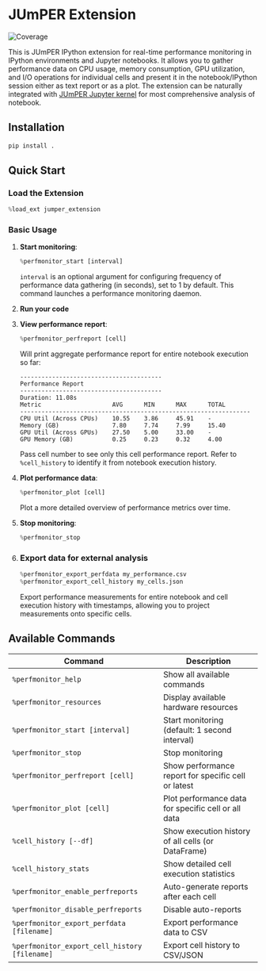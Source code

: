 # JUmPER Extension

![Coverage](./coverage.svg)

This is JUmPER IPython extension for real-time performance monitoring in IPython environments and Jupyter notebooks. It allows you to gather performance data on CPU usage, memory consumption, GPU utilization, and I/O operations for individual cells and present it in the notebook/IPython session either as text report or as a plot. The extension can be naturally integrated with [JUmPER Jupyter kernel](https://github.com/score-p/scorep_jupyter_kernel_python/) for most comprehensive analysis of notebook.

## Installation

```bash
pip install .
```

## Quick Start

### Load the Extension

```python
%load_ext jumper_extension
```

### Basic Usage

1. **Start monitoring**:
   ```python
   %perfmonitor_start [interval]
   ```

   `interval` is an optional argument for configuring frequency of performance data gathering (in seconds), set to 1 by default. This command launches a performance monitoring daemon.

2. **Run your code**

3. **View performance report**:
   ```python
   %perfmonitor_perfreport [cell]
   ```

   Will print aggregate performance report for entire notebook execution so far:

   ```
   ----------------------------------------
   Performance Report
   ----------------------------------------
   Duration: 11.08s
   Metric                    AVG      MIN      MAX      TOTAL   
   -----------------------------------------------------------------
   CPU Util (Across CPUs)    10.55    3.86     45.91    -       
   Memory (GB)               7.80     7.74     7.99     15.40   
   GPU Util (Across GPUs)    27.50    5.00     33.00    -       
   GPU Memory (GB)           0.25     0.23     0.32     4.00    
   ```

   Pass cell number to see only this cell performance report. Refer to `%cell_history` to identify it from notebook execution history.

4. **Plot performance data**:
   ```python
   %perfmonitor_plot [cell]
   ```

   Plot a more detailed overview of performance metrics over time.

5. **Stop monitoring**:
   ```python
   %perfmonitor_stop
   ```

6. ### Export data for external analysis
   ```python
   %perfmonitor_export_perfdata my_performance.csv
   %perfmonitor_export_cell_history my_cells.json
   ```
   Export performance measurements for entire notebook and cell execution history with timestamps, allowing you to project measurements onto specific cells.

## Available Commands

| Command | Description |
|---------|-------------|
| `%perfmonitor_help` | Show all available commands |
| `%perfmonitor_resources` | Display available hardware resources |
| `%perfmonitor_start [interval]` | Start monitoring (default: 1 second interval) |
| `%perfmonitor_stop` | Stop monitoring |
| `%perfmonitor_perfreport [cell]` | Show performance report for specific cell or latest |
| `%perfmonitor_plot [cell]` | Plot performance data for specific cell or all data |
| `%cell_history [--df]` | Show execution history of all cells (or DataFrame) |
| `%cell_history_stats` | Show detailed cell execution statistics |
| `%perfmonitor_enable_perfreports` | Auto-generate reports after each cell |
| `%perfmonitor_disable_perfreports` | Disable auto-reports |
| `%perfmonitor_export_perfdata [filename]` | Export performance data to CSV |
| `%perfmonitor_export_cell_history [filename]` | Export cell history to CSV/JSON |